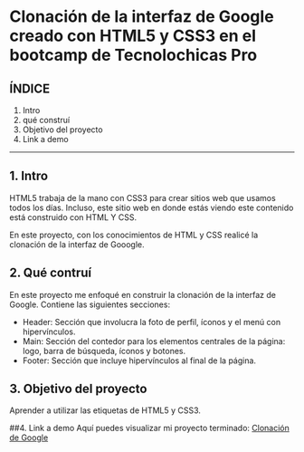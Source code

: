 # Clonación de la interfaz de Google creado con HTML5 y CSS3 en el bootcamp de Tecnolochicas Pro


## ÍNDICE 

1. Intro
2. qué construí
3. Objetivo del proyecto
4. Link a demo 

****

## 1. Intro
HTML5 trabaja de la mano con CSS3 para crear sitios web que usamos todos los días. Incluso, este sitio web en donde estás viendo este contenido está construido con HTML Y CSS. 

En este proyecto, con los conocimientos de HTML y CSS realicé la clonación de la interfaz de Gooogle.

## 2. Qué contruí
En este proyecto me enfoqué en construir la clonación de la interfaz de 
Google.
Contiene las siguientes secciones:

* Header: Sección que involucra la foto de perfil, íconos y el menú con hipervínculos.
* Main: Sección del contedor para los elementos centrales de la página: logo, barra de búsqueda, íconos y botones.
* Footer: Sección que incluye hipervínculos al final de la página.

## 3. Objetivo del proyecto
Aprender a utilizar las etiquetas de HTML5 y CSS3.

##4. Link a demo
Aquí puedes visualizar mi proyecto terminado: [Clonación de Google](https://rainbow-taffy-aa3e6e.netlify.app/)



